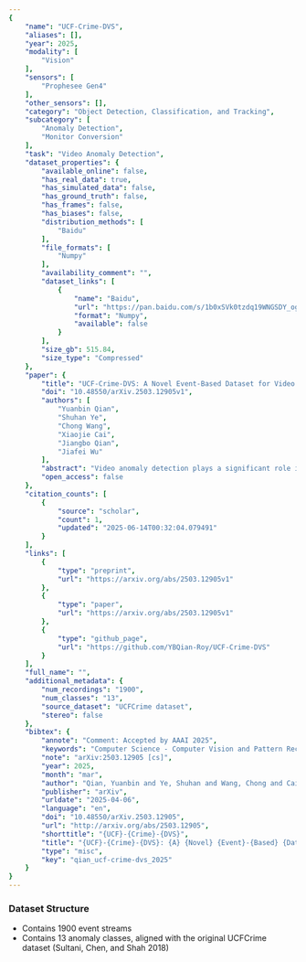 ```yaml
---
{
    "name": "UCF-Crime-DVS",
    "aliases": [],
    "year": 2025,
    "modality": [
        "Vision"
    ],
    "sensors": [
        "Prophesee Gen4"
    ],
    "other_sensors": [],
    "category": "Object Detection, Classification, and Tracking",
    "subcategory": [
        "Anomaly Detection",
        "Monitor Conversion"
    ],
    "task": "Video Anomaly Detection",
    "dataset_properties": {
        "available_online": false,
        "has_real_data": true,
        "has_simulated_data": false,
        "has_ground_truth": false,
        "has_frames": false,
        "has_biases": false,
        "distribution_methods": [
            "Baidu"
        ],
        "file_formats": [
            "Numpy"
        ],
        "availability_comment": "",
        "dataset_links": [
            {
                "name": "Baidu",
                "url": "https://pan.baidu.com/s/1b0xSVk0tzdq19WNGSDY_og?pwd=5d8g",
                "format": "Numpy",
                "available": false
            }
        ],
        "size_gb": 515.84,
        "size_type": "Compressed"
    },
    "paper": {
        "title": "UCF-Crime-DVS: A Novel Event-Based Dataset for Video Anomaly Detection with Spiking Neural Networks",
        "doi": "10.48550/arXiv.2503.12905v1",
        "authors": [
            "Yuanbin Qian",
            "Shuhan Ye",
            "Chong Wang",
            "Xiaojie Cai",
            "Jiangbo Qian",
            "Jiafei Wu"
        ],
        "abstract": "Video anomaly detection plays a significant role in intelligent surveillance systems. To enhance model's anomaly recognition ability, previous works have typically involved RGB, optical flow, and text features. Recently, dynamic vision sensors (DVS) have emerged as a promising technology, which capture visual information as discrete events with a very high dynamic range and temporal resolution. It reduces data redundancy and enhances the capture capacity of moving objects compared to conventional camera. To introduce this rich dynamic information into the surveillance field, we created the first DVS video anomaly detection benchmark, namely UCF-Crime-DVS. To fully utilize this new data modality, a multi-scale spiking fusion network (MSF) is designed based on spiking neural networks (SNNs). This work explores the potential application of dynamic information from event data in video anomaly detection. Our experiments demonstrate the effectiveness of our framework on UCF-Crime-DVS and its superior performance compared to other models, establishing a new baseline for SNN-based weakly supervised video anomaly detection.",
        "open_access": false
    },
    "citation_counts": [
        {
            "source": "scholar",
            "count": 1,
            "updated": "2025-06-14T00:32:04.079491"
        }
    ],
    "links": [
        {
            "type": "preprint",
            "url": "https://arxiv.org/abs/2503.12905v1"
        },
        {
            "type": "paper",
            "url": "https://arxiv.org/abs/2503.12905v1"
        },
        {
            "type": "github_page",
            "url": "https://github.com/YBQian-Roy/UCF-Crime-DVS"
        }
    ],
    "full_name": "",
    "additional_metadata": {
        "num_recordings": "1900",
        "num_classes": "13",
        "source_dataset": "UCFCrime dataset",
        "stereo": false
    },
    "bibtex": {
        "annote": "Comment: Accepted by AAAI 2025",
        "keywords": "Computer Science - Computer Vision and Pattern Recognition, Computer Science - Neural and Evolutionary Computing",
        "note": "arXiv:2503.12905 [cs]",
        "year": 2025,
        "month": "mar",
        "author": "Qian, Yuanbin and Ye, Shuhan and Wang, Chong and Cai, Xiaojie and Qian, Jiangbo and Wu, Jiafei",
        "publisher": "arXiv",
        "urldate": "2025-04-06",
        "language": "en",
        "doi": "10.48550/arXiv.2503.12905",
        "url": "http://arxiv.org/abs/2503.12905",
        "shorttitle": "{UCF}-{Crime}-{DVS}",
        "title": "{UCF}-{Crime}-{DVS}: {A} {Novel} {Event}-{Based} {Dataset} for {Video} {Anomaly} {Detection} with {Spiking} {Neural} {Networks}",
        "type": "misc",
        "key": "qian_ucf-crime-dvs_2025"
    }
}
---
```



### Dataset Structure

- Contains 1900 event streams
- Contains 13 anomaly classes, aligned with the original UCFCrime dataset (Sultani, Chen, and Shah 2018)